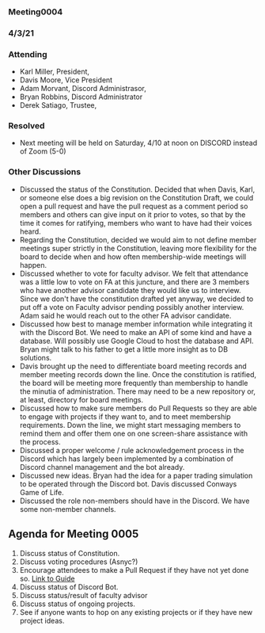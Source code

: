 ### Meeting0004
### 4/3/21

### Attending 
- Karl Miller, President, 
- Davis Moore, Vice President
- Adam Morvant, Discord Administrasor, 
- Bryan Robbins, Discord Administrator
- Derek Satiago, Trustee, 

### Resolved 

- Next meeting will be held on Saturday, 4/10 at noon on DISCORD instead of Zoom (5-0)

### Other Discussions 

- Discussed the status of the Constitution. Decided that when Davis, Karl, or someone else does a big revision on the Constitution Draft, we could open a pull request and have the pull request as a comment period so members and others can give input on it prior to votes, so that by the time it comes for ratifying, members who want to have had their voices heard.
- Regarding the Constitution, decided we would aim to not define member meetings super strictly in the Constitution, leaving more flexibility for the board to decide when and how often membership-wide meetings will happen.
- Discussed whether to vote for faculty advisor. We felt that attendance was a little low to vote on FA at this juncture, and there are 3 members who have another advisor candidate they would like us to interview. Since we don't have the constitution drafted yet anyway, we decided to put off a vote on Faculty advisor pending possibly another interview. Adam said he would reach out to the other FA advisor candidate.
- Discussed how best to manage member information while integrating it with the Discord Bot. We need to make an API of some kind and have a database. Will possibly use Google Cloud to host the database and API. Bryan might talk to his father to get a little more insight as to DB solutions. 
- Davis brought up the need to differentiate board meeting records and member meeting records down the line. Once the constitution is ratified, the board will be meeting more frequently than membership to handle the minutia of administration. There may need to be a new repository or, at least, directory for board meetings.
- Discussed how to make sure members do Pull Requests so they are able to engage with projects if they want to, and to meet membership requirements. Down the line, we might start messaging members to remind them and offer them one on one screen-share assistance with the process.
- Discussed a proper welcome / rule acknowledgement process in the Discord which has largely been implemented by a combination of Discord channel management and the bot already.
- Discussed new ideas. Bryan had the idea for a paper trading simulation to be operated through the Discord bot. Davis discussed Conways Game of Life. 
- Discussed the role non-members should have in the Discord. We have some non-member channels.

## Agenda for Meeting 0005

1. Discuss status of Constitution.
1. Discuss voting procedures (Asnyc?)
1. Encourage attendees to make a Pull Request if they have not yet done so. [Link to Guide](https://unhm-programming-club.github.io/2021/04/01/git-pull-request-guide.html)
1. Discuss status of Discord Bot.
1. Discuss status/result of faculty advisor
1. Discuss status of ongoing projects.
1. See if anyone wants to hop on any existing projects or if they have new project ideas.

